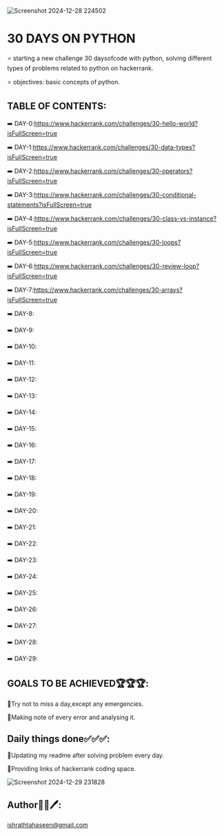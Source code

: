 ![Screenshot 2024-12-28 224502](https://github.com/user-attachments/assets/feb6eb3a-bf4f-4f71-968e-a77a409c9c0e)

# 30 DAYS ON PYTHON
⭐ starting a new challenge 30 daysofcode with python, solving different types of problems related to python on hackerrank.

⭐ objectives:
   basic concepts of python.
## TABLE OF CONTENTS:
➡️ DAY-0:https://www.hackerrank.com/challenges/30-hello-world?isFullScreen=true

➡️ DAY-1:https://www.hackerrank.com/challenges/30-data-types?isFullScreen=true

➡️ DAY-2:https://www.hackerrank.com/challenges/30-operators?isFullScreen=true

➡️ DAY-3:https://www.hackerrank.com/challenges/30-conditional-statements?isFullScreen=true

➡️ DAY-4:https://www.hackerrank.com/challenges/30-class-vs-instance?isFullScreen=true

➡️ DAY-5:https://www.hackerrank.com/challenges/30-loops?isFullScreen=true

➡️ DAY-6:https://www.hackerrank.com/challenges/30-review-loop?isFullScreen=true

➡️ DAY-7:https://www.hackerrank.com/challenges/30-arrays?isFullScreen=true

➡️ DAY-8:

➡️ DAY-9:

➡️ DAY-10:

➡️ DAY-11:

➡️ DAY-12:

➡️ DAY-13:

➡️ DAY-14:

➡️ DAY-15:

➡️ DAY-16:

➡️ DAY-17:

➡️ DAY-18:

➡️ DAY-19:

➡️ DAY-20:

➡️ DAY-21:

➡️ DAY-22:

➡️ DAY-23:

➡️ DAY-24:

➡️ DAY-25:

➡️ DAY-26:

➡️ DAY-27:

➡️ DAY-28:

➡️ DAY-29:
##  GOALS TO BE ACHIEVED🏆🏆🏆:
🌟Try not to miss a day,except any emergencies.

🌟Making note of every error and analysing it.
## Daily things done✅✅✅:
🌟Updating my readme after solving problem every day.

🌟Providing links of hackerrank coding space.

![Screenshot 2024-12-29 231828](https://github.com/user-attachments/assets/a11509b8-fa35-4a81-9f99-26c5f1dafd0b)

## Author👩‍💻🖊️:
ishrathtahaseen@gmail.com

